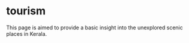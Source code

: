 # tourism
This page is aimed to provide a basic insight into the unexplored scenic places in Kerala.